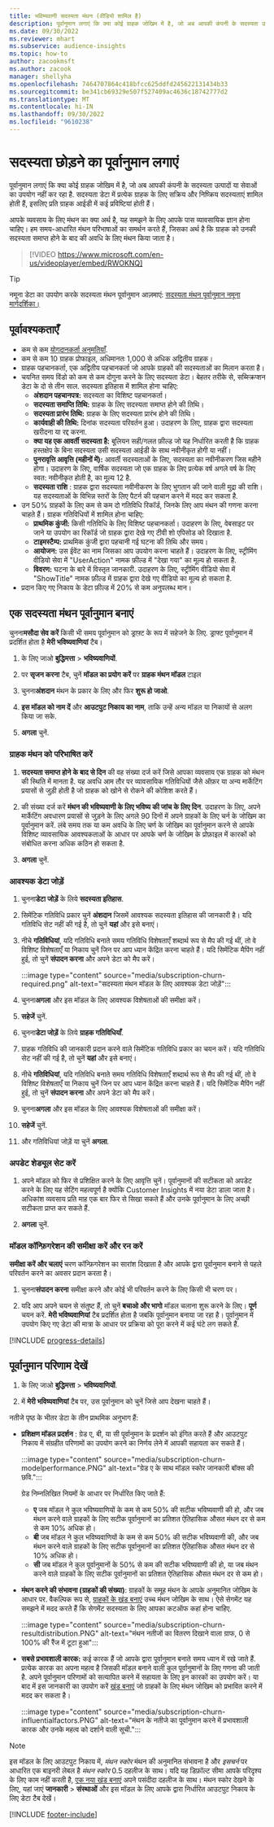 ```yaml
---
title: भविष्यवाणी सदस्यता मंथन (वीडियो शामिल है)
description: पूर्वानुमान लगाएं कि क्या कोई ग्राहक जोखिम में है, जो अब आपकी कंपनी के सदस्यता उत्पादों या सेवाओं का उपयोग नहीं कर रहा है.
ms.date: 09/30/2022
ms.reviewer: mhart
ms.subservice: audience-insights
ms.topic: how-to
author: zacookmsft
ms.author: zacook
manager: shellyha
ms.openlocfilehash: 7464707864c418bfcc625ddfd245622131434b33
ms.sourcegitcommit: be341cb69329e507f527409ac4636c18742777d2
ms.translationtype: MT
ms.contentlocale: hi-IN
ms.lasthandoff: 09/30/2022
ms.locfileid: "9610238"
---
```

# <a name="predict-subscription-churn"></a>सदस्यता छोड़ने का पूर्वानुमान लगाएं

पूर्वानुमान लगाएं कि क्या कोई ग्राहक जोखिम में है, जो अब आपकी कंपनी के सदस्यता उत्पादों या सेवाओं का उपयोग नहीं कर रहा है. सदस्यता डेटा में प्रत्येक ग्राहक के लिए सक्रिय और निष्क्रिय सदस्यताएं शामिल होती हैं, इसलिए प्रति ग्राहक आईडी में कई प्रविष्टियां होती हैं।

आपके व्यवसाय के लिए मंथन का क्या अर्थ है, यह समझने के लिए आपके पास व्यावसायिक ज्ञान होना चाहिए। हम समय-आधारित मंथन परिभाषाओं का समर्थन करते हैं, जिसका अर्थ है कि ग्राहक को उनकी सदस्यता समाप्त होने के बाद की अवधि के लिए मंथन किया जाता है।

> [!VIDEO https://www.microsoft.com/en-us/videoplayer/embed/RWOKNQ]

> [!TIP]
> नमूना डेटा का उपयोग करके सदस्यता मंथन पूर्वानुमान आज़माएं: [सदस्यता मंथन पूर्वानुमान नमूना मार्गदर्शिका।](sample-guide-predict-subscription-churn.md)

## <a name="prerequisites"></a>पूर्वावश्यकताएँ

- कम से कम [योगदानकर्ता अनुमतियाँ](permissions.md).
- कम से कम 10 ग्राहक प्रोफाइल, अधिमानतः 1,000 से अधिक अद्वितीय ग्राहक।
- ग्राहक पहचानकर्ता, एक अद्वितीय पहचानकर्ता जो आपके ग्राहकों की सदस्यताओं का मिलान करता है।
- चयनित समय विंडो को कम से कम दोगुना करने के लिए सदस्यता डेटा। बेहतर तरीके से, सब्स्क्रिप्शन डेटा के दो से तीन साल. सदस्यता इतिहास में शामिल होना चाहिए:
  - **अंशदान पहचानपत्र:** सदस्यता का विशिष्ट पहचानकर्ता।
  - **सदस्यता समाप्ति तिथि:** ग्राहक के लिए सदस्यता समाप्त होने की तिथि।
  - **सदस्यता प्रारंभ तिथि:** ग्राहक के लिए सदस्यता प्रारंभ होने की तिथि।
  - **कार्यवाही की तिथि:** दिनांक सदस्यता परिवर्तन हुआ। उदाहरण के लिए, ग्राहक द्वारा सदस्यता खरीदना या रद्द करना.
  - **क्या यह एक आवर्ती सदस्यता है:** बूलियन सही/गलत फ़ील्ड जो यह निर्धारित करती है कि ग्राहक हस्तक्षेप के बिना सदस्यता उसी सदस्यता आईडी के साथ नवीनीकृत होगी या नहीं।
  - **पुनरावृत्ति आवृत्ति (महीनों में):** आवर्ती सदस्यताओं के लिए, सदस्यता का नवीनीकरण जिस महीने होगा। उदाहरण के लिए, वार्षिक सदस्यता जो एक ग्राहक के लिए प्रत्येक वर्ष अगले वर्ष के लिए स्वत: नवीनीकृत होती है, का मूल्य 12 है.
  - **सदस्यता राशि** : ग्राहक द्वारा सदस्यता नवीनीकरण के लिए भुगतान की जाने वाली मुद्रा की राशि। यह सदस्यताओं के विभिन्न स्तरों के लिए पैटर्न की पहचान करने में मदद कर सकता है.
- उन 50% ग्राहकों के लिए कम से कम दो गतिविधि रिकॉर्ड, जिनके लिए आप मंथन की गणना करना चाहते हैं। ग्राहक गतिविधियों में शामिल होना चाहिए:
  - **प्राथमिक कुंजी:** किसी गतिविधि के लिए विशिष्ट पहचानकर्ता। उदाहरण के लिए, वेबसाइट पर जाने या उपयोग का रिकॉर्ड जो ग्राहक द्वारा देखे गए टीवी शो एपिसोड को दिखाता है.
  - **टाइमस्टैम्प:** प्राथमिक कुंजी द्वारा पहचानी गई घटना की तिथि और समय।
  - **आयोजन:** उस ईवेंट का नाम जिसका आप उपयोग करना चाहते हैं। उदाहरण के लिए, स्ट्रीमिंग वीडियो सेवा में "UserAction" नामक फ़ील्ड में "देखा गया" का मूल्य हो सकता है.
  - **विवरण:** घटना के बारे में विस्तृत जानकारी. उदाहरण के लिए, स्ट्रीमिंग वीडियो सेवा में "ShowTitle" नामक फ़ील्ड में ग्राहक द्वारा देखे गए वीडियो का मूल्य हो सकता है.
- प्रदान किए गए निकाय के डेटा फ़ील्ड में 20% से कम अनुपलब्ध मान।

## <a name="create-a-subscription-churn-prediction"></a>एक सदस्यता मंथन पूर्वानुमान बनाएं

चुनना**मसौदा सेव करें** किसी भी समय पूर्वानुमान को ड्राफ़्ट के रूप में सहेजने के लिए. ड्राफ्ट पूर्वानुमान में प्रदर्शित होता है **मेरी भविष्यवाणियां** टैब।

1. के लिए जाओ **बुद्धिमत्ता** > **भविष्यवाणियों**.

1. पर **सृजन करना** टैब, चुनें **मॉडल का प्रयोग करें** पर **ग्राहक मंथन मॉडल** टाइल

1. चुनना**अंशदान** मंथन के प्रकार के लिए और फिर **शुरू हो जाओ**.

1. **इस मॉडल को नाम दें** और **आउटपुट निकाय का नाम**, ताकि उन्हें अन्य मॉडल या निकायों से अलग किया जा सके.

1. **अगला** चुनें.

### <a name="define-customer-churn"></a>ग्राहक मंथन को परिभाषित करें

1. **सदस्यता समाप्त होने के बाद से दिन** की वह संख्या दर्ज करें जिसे आपका व्यवसाय एक ग्राहक को मंथन की स्थिति में मानता है. यह अवधि आम तौर पर व्यावसायिक गतिविधियों जैसे ऑफ़र या अन्य मार्केटिंग प्रयासों से जुड़ी होती है जो ग्राहक को खोने से रोकने की कोशिश करते हैं।

1. की संख्या दर्ज करें **मंथन की भविष्यवाणी के लिए भविष्य की जांच के लिए दिन**. उदाहरण के लिए, अपने मार्केटिंग अवधारण प्रयासों से जुड़ने के लिए अगले 90 दिनों में अपने ग्राहकों के लिए चर्न के जोखिम का पूर्वानुमान करें. लंबे समय तक या कम अवधि के लिए चर्ण के जोखिम का पूर्वानुमान करने से आपके विशिष्ट व्यावसायिक आवश्यकताओं के आधार पर आपके चर्ण के जोखिम के प्रोफ़ाइल में कारकों को संबोधित करना अधिक कठिन हो सकता है.

1. **अगला** चुनें.

### <a name="add-required-data"></a>आवश्यक डेटा जोड़ें

1. चुनना**डेटा जोड़ें** के लिये **सदस्यता इतिहास**.

1. सिमेंटिक गतिविधि प्रकार चुनें **अंशदान** जिसमें आवश्यक सदस्यता इतिहास की जानकारी है। यदि गतिविधि सेट नहीं की गई है, तो चुनें **यहां** और इसे बनाएं।

1. नीचे **गतिविधियां**, यदि गतिविधि बनाते समय गतिविधि विशेषताएँ शब्दार्थ रूप से मैप की गई थीं, तो वे विशिष्ट विशेषताएँ या निकाय चुनें जिन पर आप ध्यान केंद्रित करना चाहते हैं। यदि सिमेंटिक मैपिंग नहीं हुई, तो चुनें **संपादन करना** और अपने डेटा को मैप करें।
  
   :::image type="content" source="media/subscription-churn-required.png" alt-text="सदस्यता मंथन मॉडल के लिए आवश्यक डेटा जोड़ें":::

1. चुनना**अगला** और इस मॉडल के लिए आवश्यक विशेषताओं की समीक्षा करें।

1. **सहेजें** चुनें.

1. चुनना**डेटा जोड़ें** के लिये **ग्राहक गतिविधियाँ**.

1. ग्राहक गतिविधि की जानकारी प्रदान करने वाले सिमेंटिक गतिविधि प्रकार का चयन करें। यदि गतिविधि सेट नहीं की गई है, तो चुनें **यहां** और इसे बनाएं।

1. नीचे **गतिविधियां**, यदि गतिविधि बनाते समय गतिविधि विशेषताएँ शब्दार्थ रूप से मैप की गई थीं, तो वे विशिष्ट विशेषताएँ या निकाय चुनें जिन पर आप ध्यान केंद्रित करना चाहते हैं। यदि सिमेंटिक मैपिंग नहीं हुई, तो चुनें **संपादन करना** और अपने डेटा को मैप करें।

1. चुनना**अगला** और इस मॉडल के लिए आवश्यक विशेषताओं की समीक्षा करें।

1. **सहेजें** चुनें.

1. और गतिविधियां जोड़ें या चुनें **अगला**.

### <a name="set-update-schedule"></a>अपडेट शेड्यूल सेट करें

1. अपने मॉडल को फिर से प्रशिक्षित करने के लिए आवृत्ति चुनें। पूर्वानुमानों की सटीकता को अपडेट करने के लिए यह सेटिंग महत्वपूर्ण है क्योंकि Customer Insights में नया डेटा डाला जाता है। अधिकांश व्यवसाय प्रति माह एक बार फिर से सिखा सकते हैं और उनके पूर्वानुमान के लिए अच्छी सटीकता प्राप्त कर सकते हैं.

1. **अगला** चुनें.

### <a name="review-and-run-the-model-configuration"></a>मॉडल कॉन्फ़िगरेशन की समीक्षा करें और रन करें

**समीक्षा करें और चलाएं** चरण कॉन्फ़िगरेशन का सारांश दिखाता है और आपके द्वारा पूर्वानुमान बनाने से पहले परिवर्तन करने का अवसर प्रदान करता है।

1. चुनना**संपादन करना** समीक्षा करने और कोई भी परिवर्तन करने के लिए किसी भी चरण पर।

1. यदि आप अपने चयन से संतुष्ट हैं, तो चुनें **बचाओ और भागो** मॉडल चलाना शुरू करने के लिए। **पूर्ण** चयन करें. **मेरी भविष्यवाणियां** टैब प्रदर्शित होता है जबकि पूर्वानुमान बनाया जा रहा है। पूर्वानुमान में उपयोग किए गए डेटा की मात्रा के आधार पर प्रक्रिया को पूरा करने में कई घंटे लग सकते हैं.

[!INCLUDE [progress-details](includes/progress-details-pane.md)]

## <a name="view-prediction-results"></a>पूर्वानुमान परिणाम देखें

1. के लिए जाओ **बुद्धिमत्ता** > **भविष्यवाणियों**.

1. में **मेरी भविष्यवाणियां** टैब पर, उस पूर्वानुमान को चुनें जिसे आप देखना चाहते हैं।

नतीजे पृष्ठ के भीतर डेटा के तीन प्राथमिक अनुभाग हैं:

- **प्रशिक्षण मॉडल प्रदर्शन** : ग्रेड ए, बी, या सी पूर्वानुमान के प्रदर्शन को इंगित करते हैं और आउटपुट निकाय में संग्रहीत परिणामों का उपयोग करने का निर्णय लेने में आपकी सहायता कर सकते हैं।
  
  :::image type="content" source="media/subscription-churn-modelperformance.PNG" alt-text="ग्रेड ए के साथ मॉडल स्कोर जानकारी बॉक्स की छवि.":::

  ग्रेड निम्नलिखित नियमों के आधार पर निर्धारित किए जाते हैं:
  - **ए** जब मॉडल ने कुल भविष्यवाणियों के कम से कम 50% की सटीक भविष्यवाणी की हो, और जब मंथन करने वाले ग्राहकों के लिए सटीक पूर्वानुमानों का प्रतिशत ऐतिहासिक औसत मंथन दर से कम से कम 10% अधिक हो।
  - **बी** जब मॉडल ने कुल भविष्यवाणियों के कम से कम 50% की सटीक भविष्यवाणी की, और जब मंथन करने वाले ग्राहकों के लिए सटीक पूर्वानुमानों का प्रतिशत ऐतिहासिक औसत मंथन दर से 10% अधिक हो।
  - **सी** जब मॉडल ने कुल पूर्वानुमानों के 50% से कम की सटीक भविष्यवाणी की हो, या जब मंथन करने वाले ग्राहकों के लिए सटीक पूर्वानुमानों का प्रतिशत ऐतिहासिक औसत मंथन दर से कम हो।
  
- **मंथन करने की संभावना (ग्राहकों की संख्या)**: ग्राहकों के समूह मंथन के आपके अनुमानित जोखिम के आधार पर. वैकल्पिक रूप से, [ग्राहकों के खंड बनाएं](prediction-based-segment.md) उच्च मंथन जोखिम के साथ। ऐसे सेगमेंट यह समझने में मदद करते हैं कि सेगमेंट सदस्यता के लिए आपका कटऑफ कहां होना चाहिए.  

  :::image type="content" source="media/subscription-churn-resultdistribution.PNG" alt-text="मंथन नतीजों का वितरण दिखाने वाला ग्राफ, 0 से 100% की रैंज में टूटा हुआ":::

- **सबसे प्रभावशाली कारक:** कई कारक हैं जो आपके द्वारा पूर्वानुमान बनाते समय ध्यान में रखे जाते हैं. प्रत्येक कारक का अपना महत्व है जिसकी मॉडल बनाने वाली कुल पूर्वानुमानों के लिए गणना की जाती है. अपने पूर्वानुमान परिणामों को सत्यापित करने में सहायता के लिए इन कारकों का उपयोग करें। या बाद में इस जानकारी का उपयोग करें [खंड बनाएं](.//prediction-based-segment.md) जो ग्राहकों के लिए मंथन जोखिम को प्रभावित करने में मदद कर सकता है।

  :::image type="content" source="media/subscription-churn-influentialfactors.PNG" alt-text="मंथन के नतीजे का पूर्वानुमान करने में प्रभावशाली कारक और उनके महत्व को दर्शाने वाली सूची.":::

> [!NOTE]
> इस मॉडल के लिए आउटपुट निकाय में, *मंथन स्कोर* मंथन की अनुमानित संभावना है और *इसचर्न* पर आधारित एक बाइनरी लेबल है *मंथन स्कोर* 0.5 दहलीज के साथ। यदि यह डिफ़ॉल्ट सीमा आपके परिदृश्य के लिए काम नहीं करती है, [एक नया खंड बनाएं](segments.md) अपने पसंदीदा दहलीज के साथ। मंथन स्कोर देखने के लिए, यहां जाएं **जानकारी** > **संस्थाओं** और इस मॉडल के लिए आपके द्वारा निर्धारित आउटपुट निकाय के लिए डेटा टैब देखें।

[!INCLUDE [footer-include](includes/footer-banner.md)]

